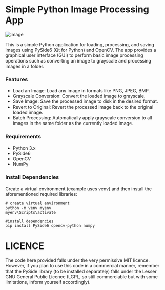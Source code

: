 # Simple Python Image Processing App

![image](https://github.com/user-attachments/assets/fc166a42-e036-4fbc-b877-c6a329aea469)

This is a simple Python application for loading, processing, and saving images using PySide6 (Qt for Python) and OpenCV. The app provides a graphical user interface (GUI) to perform basic image processing operations such as converting an image to grayscale and processing images in a folder.

### Features

- Load an Image: Load any image in formats like PNG, JPEG, BMP.
- Grayscale Conversion: Convert the loaded image to grayscale.
- Save Image: Save the processed image to disk in the desired format.
- Revert to Original: Revert the processed image back to the original loaded image.
- Batch Processing: Automatically apply grayscale conversion to all images in the same folder as the currently loaded image.

### Requirements

- Python 3.x
- PySide6
- OpenCV
- NumPy

### Install Dependencies

Create a virtual environment (example uses venv) and then install the aforementioned required libraries:
```
# create virtual environment
python -m venv myenv
myenv\Scripts\activate

#install dependencies
pip install PySide6 opencv-python numpy
```

# LICENCE

The code here provided falls under the very permissive MIT licence. However, if you plan to use this code in a commercial manner, remember that the PySide library (to be installed separately) falls under the Lesser GNU General Public Licence (LGPL, so still commerciable but with some limitations, inform yourself accordingly).
